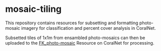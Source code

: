 # mosaic-tiling

This repository contains resources for subsetting and formatting photo-mosaic imagery for classification and percent cover analysis in CoralNet.

Subsetted tiles of 1x1m from ensambled photo-mosaics can then be uploaded to the [FK_photo-mosaic](https://coralnet.ucsd.edu/source/4235/) Resource on CoralNet for processing.
